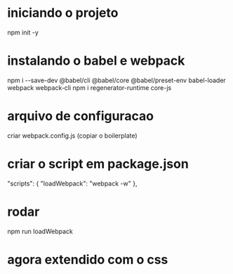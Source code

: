 # iniciando o projeto
npm init -y
# instalando o babel e webpack
npm i --save-dev @babel/cli @babel/core @babel/preset-env babel-loader webpack webpack-cli
npm i regenerator-runtime core-js
# arquivo de configuracao
criar webpack.config.js (copiar o boilerplate)
# criar o script em package.json
"scripts": {
    "loadWebpack": "webpack -w"
  },
# rodar
npm run loadWebpack
# agora extendido com o css
